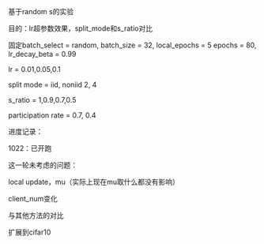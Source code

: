基于random s的实验

目的：lr超参数效果，split_mode和s_ratio对比

固定batch_select = random, batch_size = 32, local_epochs = 5
epochs = 80, lr_decay_beta = 0.99

lr = 0.01,0.05,0.1

split mode = iid, noniid 2, 4

s_ratio = 1,0.9,0.7,0.5

participation rate = 0.7, 0.4

进度记录：

1022：已开跑



这一轮未考虑的问题：

local update，mu（实际上现在mu取什么都没有影响）

client_num变化

与其他方法的对比

扩展到cifar10
